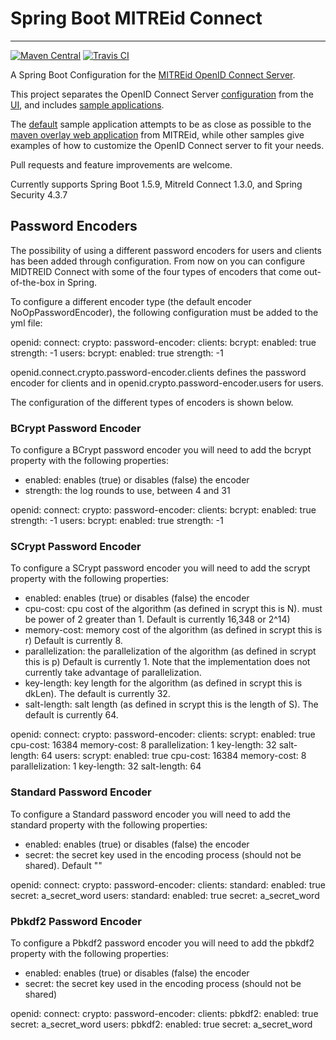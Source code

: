 # Spring Boot MITREid Connect
---

[![Maven Central](https://maven-badges.herokuapp.com/maven-central/net.simpledynamics/openid-connect-server-spring-boot-config/badge.svg)](https://maven-badges.herokuapp.com/maven-central/net.simpledynamics/openid-connect-server-spring-boot-config) [![Travis CI](https://travis-ci.org/simpledynamics/openid-connect-server-spring-boot.svg?branch=master)](https://travis-ci.org/simpledynamics/openid-connect-server-spring-boot)

A Spring Boot Configuration for the [MITREid OpenID Connect Server](https://github.com/mitreid-connect/OpenID-Connect-Java-Spring-Server). 

This project separates the OpenID Connect Server [configuration](openid-connect-server-spring-boot-config) from the [UI](openid-connect-server-spring-boot-ui-thymeleaf), and includes [sample applications](samples). 

The [default](samples/default) sample application attempts to be as close as possible to the [maven overlay web application](https://github.com/mitreid-connect/OpenID-Connect-Java-Spring-Server/tree/master/openid-connect-server-webapp) from MITREid, while other samples give examples of how to customize the OpenID Connect server to fit your needs.

Pull requests and feature improvements are welcome.

Currently supports Spring Boot 1.5.9, MitreId Connect 1.3.0, and Spring Security 4.3.7

## Password Encoders

The possibility of using a different password encoders for users and clients has been added through configuration. From now on you can configure MIDTREID Connect with some of the four types of encoders that come out-of-the-box in Spring.

To configure a different encoder type (the default encoder NoOpPasswordEncoder), the following configuration must be added to the yml file:

openid:
  connect:
    crypto:
      password-encoder:
        clients:
          bcrypt:
            enabled: true
            strength: -1
        users:
          bcrypt: 
            enabled: true
            strength: -1    
            
openid.connect.crypto.password-encoder.clients defines the password encoder for clients and in openid.crypto.password-encoder.users for users.            

The configuration of the different types of encoders is shown below.          

### BCrypt Password Encoder
To configure a BCrypt password encoder you will need to add the bcrypt property with the following properties:

 * enabled: enables (true) or disables (false) the encoder
 * strength: the log rounds to use, between 4 and 31

openid:
  connect:
    crypto:
      password-encoder:
        clients:
          bcrypt:
            enabled: true
            strength: -1
        users:
          bcrypt: 
            enabled: true
            strength: -1   

### SCrypt Password Encoder
To configure a SCrypt password encoder you will need to add the scrypt property with the following properties:

 * enabled: enables (true) or disables (false) the encoder
 * cpu-cost: cpu cost of the algorithm (as defined in scrypt this is N).  must be power of 2 greater than 1. Default is currently 16,348 or 2^14)
 * memory-cost: memory cost of the algorithm (as defined in scrypt this is r) Default is currently 8.
 * parallelization: the parallelization of the algorithm (as defined in scrypt this is p) Default is currently 1. Note that the implementation does not currently take advantage of parallelization.
 * key-length: key length for the algorithm (as defined in scrypt this is dkLen). The default is currently 32.
 * salt-length: salt length (as defined in scrypt this is the length of S). The default is currently 64.

openid:
  connect:
    crypto:
      password-encoder:
        clients:
          scrypt:
            enabled: true
            cpu-cost: 16384
            memory-cost: 8
            parallelization: 1
            key-length: 32
            salt-length: 64
        users:
          scrypt: 
            enabled: true
            cpu-cost: 16384
            memory-cost: 8
            parallelization: 1
            key-length: 32
            salt-length: 64 

### Standard Password Encoder
To configure a Standard password encoder you will need to add the standard property with the following properties:

 * enabled: enables (true) or disables (false) the encoder
 * secret: the secret key used in the encoding process (should not be shared). Default ""

openid:
  connect:
    crypto:
      password-encoder:
        clients:
          standard:
            enabled: true
            secret: a_secret_word
        users:
          standard: 
            enabled: true
            secret: a_secret_word     
            
### Pbkdf2 Password Encoder
To configure a Pbkdf2 password encoder you will need to add the pbkdf2 property with the following properties:

 * enabled: enables (true) or disables (false) the encoder
 * secret: the secret key used in the encoding process (should not be shared)

openid:
  connect:
    crypto:
      password-encoder:
        clients:
          pbkdf2:
            enabled: true
            secret: a_secret_word
        users:
          pbkdf2: 
            enabled: true
            secret: a_secret_word                      